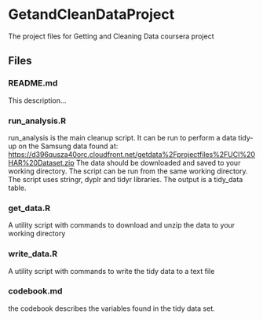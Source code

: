 # GetandCleanDataProject
The project files for Getting and Cleaning Data coursera project

## Files

### README.md
This description...

### run_analysis.R 
run_analysis is the main cleanup script.  It can be run to perform a data tidy-up on the Samsung data found at:
https://d396qusza40orc.cloudfront.net/getdata%2Fprojectfiles%2FUCI%20HAR%20Dataset.zip
The data should be downloaded and saved to your working directory.  The script can be run from the same working directory.
The script uses stringr, dyplr and tidyr libraries.
The output is a tidy_data table.

### get_data.R
A utility script with commands to download and unzip the data to your working directory

### write_data.R
A utility script with commands to write the tidy data to a text file

### codebook.md
the codebook describes the variables found in the tidy data set.
